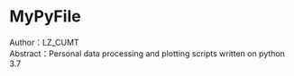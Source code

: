 # MyPyFile
Author：LZ_CUMT  
Abstract：Personal data processing and plotting scripts written on python 3.7
